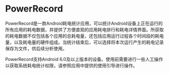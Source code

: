 # PowerRecord
PowerRecord是一款Android耗电统计应用，可以统计Android设备上正在运行的所有应用的耗电数据，并提供了方便直观的应用耗电排行和耗电详情界面。所获取的耗电数据不仅包括各个应用的总耗电量，还包括应用运行过程各个时间段的耗电量，以及耗电量的硬件组成。当统计结束后，可以选择将本次运行产生的耗电记录保存为文件，供后续分析使用。

PowerRecord支持Android 6.0及以上版本的设备。使用前需要进行一些人工操作以获取系统耗电统计权限，请参照应用中提供的使用引导进行操作。
